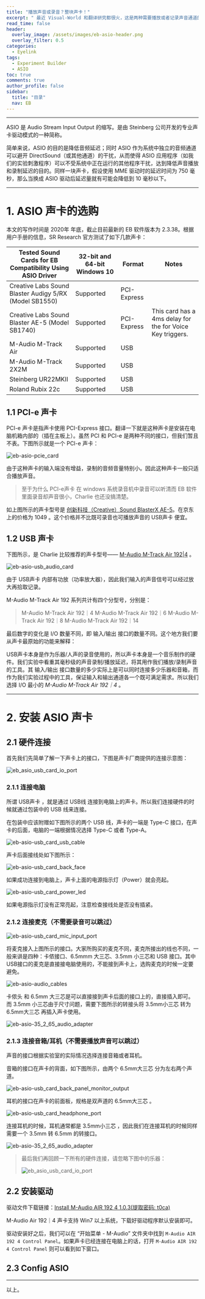 ```yaml
---
title: "播放声音或录音？整块声卡！"
excerpt: " 最近 Visual-World 和翻译研究都很火，这是两种需要播放或者记录声音通道的任务。正常来讲播放或者记录声音不是什么难事，但我们希望延迟尽可能小，这就需要用到 ASIO 声卡。"
read_time: false
header:
  overlay_image: /assets/images/eb-asio-header.png
  overlay_filter: 0.5
categories:
  - Eyelink
tags:
  - Experiment Builder
  - ASIO
toc: true
comments: true
author_profile: false
sidebar:
  title: "目录"
  nav: EB
---
```


---

ASIO 是 Audio Stream Input Output 的缩写。是由 Steinberg 公司开发的专业声卡驱动模式的一种简称。

简单来说，ASIO 的目的是降低音频延迟；同时 ASIO 作为系统中独立的音频通道可以避开 DirectSound（或其他通道）的干扰，从而使得 ASIO 应用程序（如我们的实验刺激程序）可以不受系统中正在运行的其他程序干扰，达到降低声音播放和录制延迟的目的。同样一块声卡，假设使用 MME 驱动时的延迟时间为 750 毫秒，那么当换成 ASIO 驱动后延迟量就有可能会降低到 10 毫秒以下。

---

# 1. ASIO 声卡的选购

本文的写作时间是 2020年 年底，截止目前最新的 EB 软件版本为 2.3.38。根据用户手册的信息，SR Research 官方测试了如下几款声卡：

|Tested Sound Cards for EB Compatibility Using ASIO Driver|32-bit and 64-bit Windows 10|Format|Notes|
|---|---|---|---|
|Creative Labs Sound Blaster Audigy 5/RX (Model SB1550)|Supported|PCI-Express||
|Creative Labs Sound Blaster AE-5 (Model SB1740)|Supported|PCI-Express|This card has a 4ms delay for the for Voice Key triggers.|
|M-Audio M-Track Air|Supported|USB||
|M-Audio M-Track 2X2M|Supported|USB||
|Steinberg UR22MKII|Supported|USB||
|Roland Rubix 22c|Supported|USB||

## 1.1 PCI-e 声卡

PCI-e 声卡是指声卡使用 PCI-Express 接口。翻译一下就是这种声卡是安装在电脑机箱内部的（插在主板上）。虽然 PCI 和 PCI-e 是两种不同的接口，但我们暂且不表。下图所示就是一个 PCI-e 声卡：

![eb-asio-pcie_card](/assets/images/eb-asio-pcie_card.png)

由于这种声卡的输入端没有增益，录制的音频音量特别小。因此这种声卡一般只适合播放声音。

> 至于为什么 PCI-e声卡 在 windows 系统录音机中录音可以听清而 EB 软件里面录音却声音很小，Charlie 也还没搞清楚。

如上图所示的声卡型号是 [创新科技（Creative）Sound BlasterX AE-5](https://item.jd.com/5273333.html)。在京东上的价格为 1049 。这个价格并不比既可录音也可播放声音的 USB声卡 便宜。

## 1.2 USB 声卡

下图所示，是 Charlie 比较推荐的声卡型号—— [M-Audio M-Track Air 192|4](https://search.jd.com/Search?keyword=M-Audio%20M-Track%20Air%20192&enc=utf-8) 。

![eb-asio-usb_audio_card](/assets/images/eb-asio-usb_audio_card.png)

由于 USB声卡 内部有功放（功率放大器），因此我们输入的声音信号可以经过放大再拾取记录。

M-Audio M-Track Air 192 系列共计有四个分型号，分别是：

> M-Audio M-Track Air 192｜4
> M-Audio M-Track Air 192｜6
> M-Audio M-Track Air 192｜8
> M-Audio M-Track Air 192｜14

最后数字的变化是 I/O 数量不同，即 输入/输出 接口的数量不同。这个地方我们要从声卡最原始的功能来解释：

USB声卡本身是作为乐器/人声的录音使用的，所以声卡本身是一个音乐制作的硬件。我们实验中看重其毫秒级的声音录制/播放延迟，将其用作我们播放/录制声音的工具。其 输入/输出 接口数量的多少实际上是可以同时连接多少乐器和音箱，而作为我们实验过程中的工具，保证输入和输出通道各一个既可满足需求。所以我们选择 I/O 最小的 _M-Audio M-Track Air 192｜4_ 。

---

# 2. 安装 ASIO 声卡

## 2.1 硬件连接

首先我们先简单了解一下声卡上的接口，下图是声卡厂商提供的连接示意图：

![eb_asio_usb_card_io_port](/assets/images/eb_asio_usb_card_io_port.png)

### 2.1.1 连接电脑

所谓 USB声卡 ，就是通过 USB线 连接到电脑上的声卡。所以我们连接硬件的时候就通过包装中的 USB 线来连接。

在包装中应该附赠如下图所示的两个 USB 线，声卡的一端是 Type-C 接口，在声卡的后面，电脑的一端根据情况选择 Type-C 或者 Type-A。

![eb-asio-usb_card_usb_cable](/assets/images/eb-asio-usb_card_usb_cable.png)

声卡后面接线处如下图所示：

![eb-asio-usb_card_back_face](/assets/images/eb-asio-usb_card_back_face.png)

如果成功连接到电脑上，声卡上面的电源指示灯（Power）就会亮起。

![eb-asio-usb_card_power_led](/assets/images/eb-asio-usb_card_power_led.png)

如果电源指示灯没有正常亮起，注意检查接线处是否没有插紧。

### 2.1.2 连接麦克（不需要录音可以跳过）

![eb-asio-usb_card_mic_input_port](/assets/images/eb-asio-usb_card_mic_input_port.png)

将麦克接入上图所示的接口。大家所购买的麦克不同，麦克所接出的线也不同，一般来讲是四种：卡侬接口、6.5mmm 大三芯、3.5mm 小三芯和 USB 接口。其中USB接口的麦克是直接接电脑使用的，不能接到声卡上，选购麦克的时候一定要避免。

![eb-asio-audio_cables](/assets/images/eb-asio-audio_cables.png)

卡侬头 和 6.5mm 大三芯是可以直接接到声卡后面的接口上的，直接插入即可。而 3.5mm 小三芯由于尺寸问题，需要下图所示的转接头将 3.5mm小三芯 转为 6.5mm大三芯 再插入声卡使用。

![eb-asio-35_2_65_audio_adapter](/assets/images/eb-asio-35_2_65_audio_adapter.png)

### 2.1.3 连接音箱/耳机（不需要播放声音可以跳过）

声音的接口根据实验室的实际情况选择连接音箱或者耳机。

音箱的接口在声卡的背面，如下图所示，由两个 6.5mm大三芯 分为左右两个声道。

![eb-asio-usb_card_back_panel_monitor_output](/assets/images/eb-asio-usb_card_back_panel_monitor_output.png)

耳机的接口在声卡的前面板，规格是双声道的 6.5mm大三芯 。

![eb-asio-usb_card_headphone_port](/assets/images/eb-asio-usb_card_headphone_port.png)

连接耳机的时候，耳机通常都是 3.5mm小三芯 ，因此我们在连接耳机的时候同样需要一个 3.5mm 转 6.5mm 的转接口。

![eb-asio-35_2_65_audio_adapter](/assets/images/eb-asio-35_2_65_audio_adapter.png)

>最后我们再回顾一下所有的硬件连接，请忽略下图中的乐器：
>
>![eb_asio_usb_card_io_port](/assets/images/eb_asio_usb_card_io_port.png)

## 2.2 安装驱动

驱动文件下载链接：[Install M-Audio AIR 192 4 1.0.3(提取密码: t0ca)](https://pan.baidu.com/s/1_XO6yGfI0-bzfkHSvHrLBg)

M-Audio Air 192｜4 声卡支持 Win7 以上系统，下载好驱动程序默认安装即可。

驱动安装好之后，我们可以在 “开始菜单 - M-Audio” 文件夹中找到 `M-Audio AIR 192 4 Control Panel`。如果声卡已经连接在电脑上的话，打开 `M-Audio AIR 192 4 Control Panel` 则可以看到如下窗口。



## 2.3 Config ASIO



---

以上。